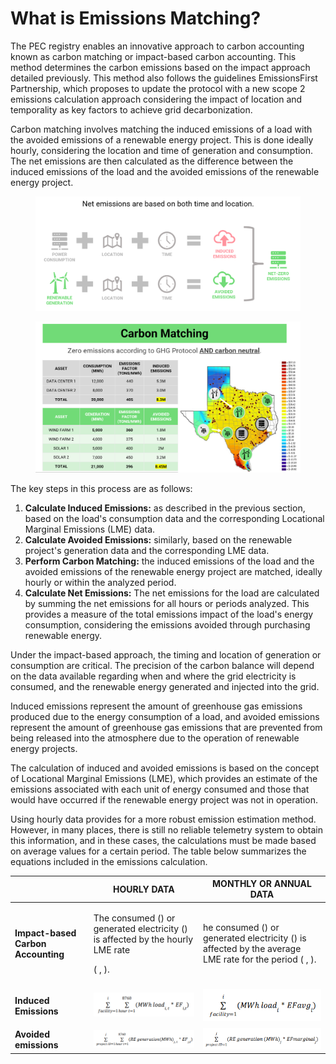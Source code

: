 # What is Emissions Matching?

The PEC registry enables an innovative approach to carbon accounting known as carbon matching or impact-based carbon accounting. This method determines the carbon emissions based on the impact approach detailed previously. This method also follows the guidelines EmissionsFirst Partnership, which proposes to update the protocol with a new scope 2 emissions calculation approach considering the impact of location and temporality as key factors to achieve grid decarbonization.

Carbon matching involves matching the induced emissions of a load with the avoided emissions of a renewable energy project. This is done ideally hourly, considering the location and time of generation and consumption. The net emissions are then calculated as the difference between the induced emissions of the load and the avoided emissions of the renewable energy project.

<figure><img src="../.gitbook/assets/image (12) (1).png" alt=""><figcaption></figcaption></figure>

<figure><img src="../.gitbook/assets/image (68).png" alt=""><figcaption></figcaption></figure>

The key steps in this process are as follows:

1. **Calculate Induced Emissions:** as described in the previous section, based on the load's consumption data and the corresponding Locational Marginal Emissions (LME) data.
2. **Calculate Avoided Emissions:** similarly, based on the renewable project's generation data and the corresponding LME data.
3. **Perform Carbon Matching:** the induced emissions of the load and the avoided emissions of the renewable energy project are matched, ideally hourly or within the analyzed period.
4. **Calculate Net Emissions:** The net emissions for the load are calculated by summing the net emissions for all hours or periods analyzed. This provides a measure of the total emissions impact of the load's energy consumption, considering the emissions avoided through purchasing renewable energy.

Under the impact-based approach, the timing and location of generation or consumption are critical. The precision of the carbon balance will depend on the data available regarding when and where the grid electricity is consumed, and the renewable energy generated and injected into the grid.

Induced emissions represent the amount of greenhouse gas emissions produced due to the energy consumption of a load, and avoided emissions represent the amount of greenhouse gas emissions that are prevented from being released into the atmosphere due to the operation of renewable energy projects.

The calculation of induced and avoided emissions is based on the concept of Locational Marginal Emissions (LME), which provides an estimate of the emissions associated with each unit of energy consumed and those that would have occurred if the renewable energy project was not in operation.

Using hourly data provides for a more robust emission estimation method. However, in many places, there is still no reliable telemetry system to obtain this information, and in these cases, the calculations must be made based on average values ​​for a certain period. The table below summarizes the equations included in the emissions calculation.

|                                                               | **HOURLY DATA**                                                                                    | **MONTHLY OR ANNUAL DATA**                                                                           |
| ------------------------------------------------------------- | -------------------------------------------------------------------------------------------------- | ---------------------------------------------------------------------------------------------------- |
| **Impact-based Carbon Accounting**                            | <p>The consumed () or generated electricity () is affected by the hourly LME rate</p><p>( , ).</p> | he consumed () or generated electricity () is affected by the average LME rate for the period ( , ). |
| <p><strong>Induced</strong><br><strong>Emissions</strong></p> | <img src="../.gitbook/assets/2.png" alt="" data-size="original">                                   | <img src="../.gitbook/assets/3.png" alt="" data-size="original">                                     |
| **Avoided emissions**                                         | <img src="../.gitbook/assets/4.png" alt="" data-size="original">                                   | <img src="../.gitbook/assets/5.png" alt="" data-size="original">                                     |
